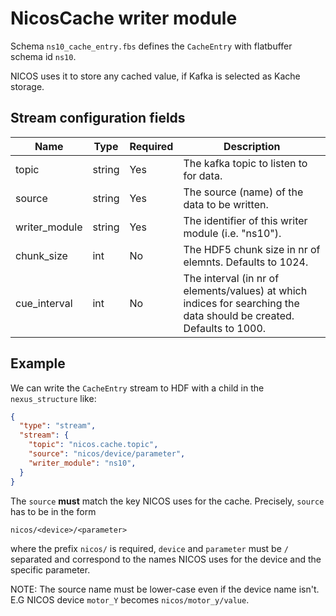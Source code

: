 # NicosCache writer module

Schema `ns10_cache_entry.fbs` defines the `CacheEntry` with flatbuffer
schema id `ns10`.

NICOS uses it to store any cached value, if Kafka is selected as Kache storage.

## Stream configuration fields

|Name|Type|Required|Description|
---|---|---|---|
topic|string|Yes|The kafka topic to listen to for data.|
source|string|Yes|The source (name) of the data to be written.|
writer_module|string|Yes|The identifier of this writer module (i.e. "ns10").|
chunk_size|int|No|The HDF5 chunk size in nr of elemnts. Defaults to 1024.|
cue_interval|int|No|The interval (in nr of elements/values) at which indices for searching the data should be created. Defaults to 1000.|


## Example

We can write the `CacheEntry` stream to HDF with a child in the
`nexus_structure` like:

```json
{
  "type": "stream",
  "stream": {
    "topic": "nicos.cache.topic",
    "source": "nicos/device/parameter",
    "writer_module": "ns10",
  }
}
```

The `source` **must** match the key NICOS uses for the cache. Precisely, `source`
has to be in the form

```
nicos/<device>/<parameter>
```

where the prefix `nicos/` is required, `device` and `parameter` must be `/`
separated and correspond to the names NICOS uses for the device and the specific
parameter.

NOTE: The source name must be lower-case even if the device name isn't. 
E.G NICOS device `motor_Y` becomes `nicos/motor_y/value`.